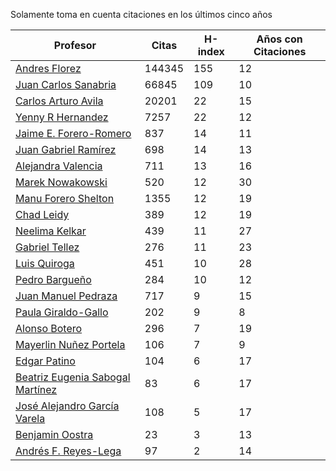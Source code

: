 Solamente toma en cuenta citaciones en los últimos cinco años

Profesor | Citas | H-index | Años con Citaciones |
----  | ----- | --- | --- |
[Andres Florez](https://scholar.google.com.co/citations?user=SUG6ga0AAAAJ&hl=en) | 144345 | 155 |  12 | 
[Juan Carlos Sanabria](https://scholar.google.com/citations?user=ExNZQTIAAAAJ&hl=en)| 66845 | 109 | 10 |
[Carlos Arturo Avila](https://scholar.google.com.co/citations?user=jitNa1QAAAAJ&hl=en)| 20201 | 22 | 15 |
[Yenny R Hernandez](https://scholar.google.com.co/citations?user=KXWwfMMAAAAJ&hl=en) | 7257 | 22 | 12 | 
[Jaime E. Forero-Romero](https://scholar.google.com.co/citations?user=TLTK6WgAAAAJ&hl=en) | 837 | 14 | 11 |
[Juan Gabriel Ramírez](https://scholar.google.com.co/citations?user=q0NfAgEAAAAJ&hl=en) | 698 | 14 | 13 |
[Alejandra Valencia](https://scholar.google.com.co/citations?user=7Fa-MFYAAAAJ&hl=en) | 711 | 13 | 16 |
[Marek Nowakowski](https://scholar.google.com.co/citations?user=ctFaBNQAAAAJ&hl=en) | 520 | 12 | 30 |
[Manu Forero Shelton](https://scholar.google.com.co/citations?user=0_jvORsAAAAJ&hl=en) | 1355 | 12 | 19 |
[Chad Leidy](https://scholar.google.com.co/citations?user=n-rGcH4AAAAJ&hl=en) | 389 | 12 | 19 |
[Neelima Kelkar](https://scholar.google.com.co/citations?user=BMxIj5AAAAAJ&hl=en) | 439 | 11 | 27 |
[Gabriel Tellez](https://scholar.google.com.co/citations?user=1JHuoIAAAAAJ&hl=en) | 276 | 11 | 23 |
[Luis Quiroga](https://scholar.google.com.co/citations?user=PPvfyVwAAAAJ&hl=en) | 451 | 10 | 28 |
[Pedro Bargueño](https://scholar.google.com.co/citations?user=euepDO8AAAAJ&hl=en) | 284 | 10 | 12 |
[Juan Manuel Pedraza](https://scholar.google.com.co/citations?user=x8-YWMsAAAAJ&hl=en) | 717 | 9 | 15 |
[Paula Giraldo-Gallo](https://scholar.google.com/citations?user=Gr5FaIoAAAAJ) | 202 | 9 | 8 |
[Alonso Botero](https://scholar.google.com.co/citations?user=e06A7mUAAAAJ&hl=en) | 296 | 7 | 19 |
[Mayerlin Nuñez Portela](https://scholar.google.com.co/citations?user=znFnm4wAAAAJ&hl=en) | 106 | 7 | 9 |
[Edgar Patino](https://scholar.google.com.co/citations?user=bx4dJNgAAAAJ&hl=en) | 104 | 6 | 17 | 
[Beatriz Eugenia Sabogal Martínez](https://scholar.google.com.co/citations?user=T-0RjQYAAAAJ&hl=en) | 83 | 6 | 17 |
[José Alejandro García Varela](https://scholar.google.com.co/citations?user=iA0H5dgAAAAJ&hl=en) | 108 | 5 | 17 |
[Benjamin Oostra](https://scholar.google.com/citations?user=A-57orIAAAAJ&hl=en&oi=ao)| 23 | 3 | 13 |
[Andrés F. Reyes-Lega](https://scholar.google.com.co/citations?user=04V0g64AAAAJ&hl=en) | 97 | 2 | 14 | 



